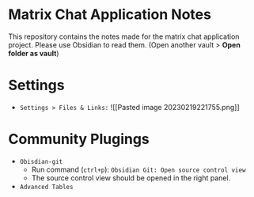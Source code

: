 # Matrix Chat Application Notes
This repository contains the notes made for the matrix chat application project.
Please use Obsidian to read them. (Open another vault > **Open folder as vault**)

# Settings
- `Settings > Files & Links:`
	![[Pasted image 20230219221755.png]]

# Community Plugings
- `Obisdian-git`
	- Run command (`ctrl+p`): `Obsidian Git: Open source control view`
	- The source control view should be opened in the right panel.
- `Advanced Tables`